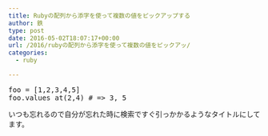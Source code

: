 ```yaml
---
title: Rubyの配列から添字を使って複数の値をピックアップする
author: 鉄
type: post
date: 2016-05-02T18:07:17+00:00
url: /2016/rubyの配列から添字を使って複数の値をピックアッ/
categories:
  - ruby

---
```

<pre class="lang:ruby decode:true " >foo = [1,2,3,4,5]
foo.values_at(2,4) # =&gt; 3, 5</pre>

いつも忘れるので自分が忘れた時に検索ですぐ引っかかるようなタイトルにしてます。


